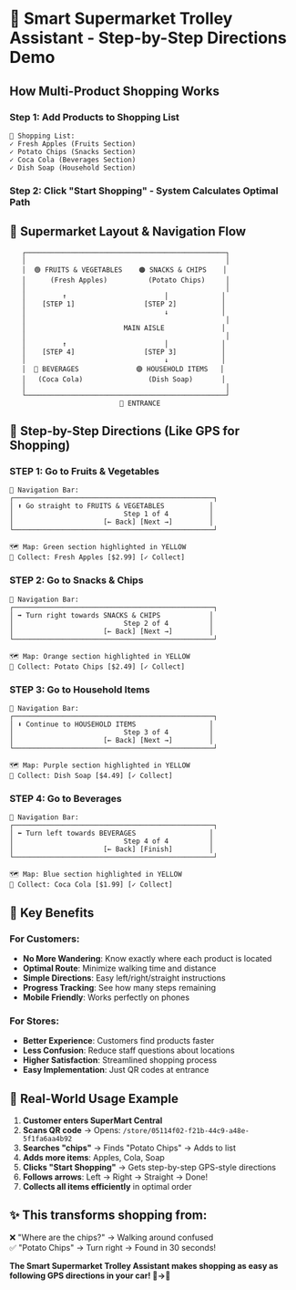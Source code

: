 # 🛒 Smart Supermarket Trolley Assistant - Step-by-Step Directions Demo

## How Multi-Product Shopping Works

### Step 1: Add Products to Shopping List
```
🛒 Shopping List:
✓ Fresh Apples (Fruits Section)
✓ Potato Chips (Snacks Section)  
✓ Coca Cola (Beverages Section)
✓ Dish Soap (Household Section)
```

### Step 2: Click "Start Shopping" - System Calculates Optimal Path

## 📍 Supermarket Layout & Navigation Flow

```
   ┌─────────────────────────────────────────────────┐
   │                                                 │
   │  🟢 FRUITS & VEGETABLES    🟠 SNACKS & CHIPS    │
   │      (Fresh Apples)          (Potato Chips)     │
   │                                                 │
   │         ↑                        │             │
   │    [STEP 1]                 [STEP 2]           │
   │                                  ↓             │
   │                                                 │
   │                        MAIN AISLE              │
   │                                                 │
   │         ↑                        │             │
   │    [STEP 4]                 [STEP 3]           │
   │                                  ↓             │
   │  🔵 BEVERAGES              🟣 HOUSEHOLD ITEMS   │
   │   (Coca Cola)                (Dish Soap)       │
   │                                                 │
   └─────────────────────────────────────────────────┘
                           🚪 ENTRANCE
```

## 🧭 Step-by-Step Directions (Like GPS for Shopping)

### STEP 1: Go to Fruits & Vegetables
```
📍 Navigation Bar:
┌─────────────────────────────────────────────────┐
│ ⬆️ Go straight to FRUITS & VEGETABLES           │
│                           Step 1 of 4          │
│                      [← Back] [Next →]         │
└─────────────────────────────────────────────────┘

🗺️ Map: Green section highlighted in YELLOW
🛒 Collect: Fresh Apples [$2.99] [✓ Collect]
```

### STEP 2: Go to Snacks & Chips  
```
📍 Navigation Bar:
┌─────────────────────────────────────────────────┐
│ ➡️ Turn right towards SNACKS & CHIPS            │
│                           Step 2 of 4          │
│                      [← Back] [Next →]         │
└─────────────────────────────────────────────────┘

🗺️ Map: Orange section highlighted in YELLOW
🛒 Collect: Potato Chips [$2.49] [✓ Collect]
```

### STEP 3: Go to Household Items
```
📍 Navigation Bar:
┌─────────────────────────────────────────────────┐
│ ⬇️ Continue to HOUSEHOLD ITEMS                  │
│                           Step 3 of 4          │
│                      [← Back] [Next →]         │
└─────────────────────────────────────────────────┘

🗺️ Map: Purple section highlighted in YELLOW  
🛒 Collect: Dish Soap [$4.49] [✓ Collect]
```

### STEP 4: Go to Beverages
```
📍 Navigation Bar:
┌─────────────────────────────────────────────────┐
│ ⬅️ Turn left towards BEVERAGES                  │
│                           Step 4 of 4          │
│                      [← Back] [Finish]         │
└─────────────────────────────────────────────────┘

🗺️ Map: Blue section highlighted in YELLOW
🛒 Collect: Coca Cola [$1.99] [✓ Collect]
```

## 🎯 Key Benefits

### For Customers:
- **No More Wandering**: Know exactly where each product is located
- **Optimal Route**: Minimize walking time and distance  
- **Simple Directions**: Easy left/right/straight instructions
- **Progress Tracking**: See how many steps remaining
- **Mobile Friendly**: Works perfectly on phones

### For Stores:
- **Better Experience**: Customers find products faster
- **Less Confusion**: Reduce staff questions about locations
- **Higher Satisfaction**: Streamlined shopping process
- **Easy Implementation**: Just QR codes at entrance

## 📱 Real-World Usage Example

1. **Customer enters SuperMart Central**
2. **Scans QR code** → Opens: `/store/05114f02-f21b-44c9-a48e-5f1fa6aa4b92`
3. **Searches "chips"** → Finds "Potato Chips" → Adds to list
4. **Adds more items**: Apples, Cola, Soap  
5. **Clicks "Start Shopping"** → Gets step-by-step GPS-style directions
6. **Follows arrows**: Left → Right → Straight → Done!
7. **Collects all items efficiently** in optimal order

## ✨ This transforms shopping from:
❌ "Where are the chips?" → Walking around confused  
✅ "Potato Chips" → Turn right → Found in 30 seconds!

**The Smart Supermarket Trolley Assistant makes shopping as easy as following GPS directions in your car! 🚗→🛒**